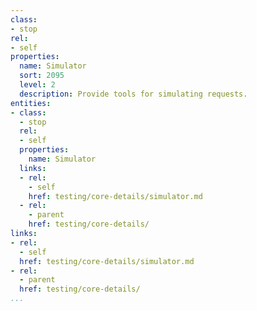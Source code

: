 ```yaml
---
class:
- stop
rel:
- self
properties:
  name: Simulator
  sort: 2095
  level: 2
  description: Provide tools for simulating requests.
entities:
- class:
  - stop
  rel:
  - self
  properties:
    name: Simulator
  links:
  - rel:
    - self
    href: testing/core-details/simulator.md
  - rel:
    - parent
    href: testing/core-details/
links:
- rel:
  - self
  href: testing/core-details/simulator.md
- rel:
  - parent
  href: testing/core-details/
...
```

